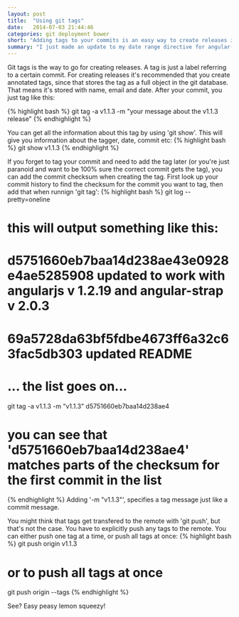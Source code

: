 ```yaml
---
layout: post
title:  "Using git tags"
date:   2014-07-03 21:44:46
categories: git deployment bower
short: "Adding tags to your commits is an easy way to create releases in code that is continuously updated."
summary: "I just made an update to my date range directive for angular-strap and had to update the bower package, which means tagging with git. Creating git tags is easy, and this is how to do it."
---
```

Git tags is the way to go for creating releases. A tag is just a label referring to a certain commit. For creating releases it's recommended that you create annotated tags, since that stores the
tag as a full object in the git database. That means it's stored with name, email and date. After your commit, you just tag like this:

{% highlight bash %}
git tag -a v1.1.3 -m "your message about the v1.1.3 release"
{% endhighlight %}

You can get all the information about this tag by using 'git show'. This will give you information about the tagger, date, commit etc:
{% highlight bash %}
git show v1.1.3
{% endhighlight %}

If you forget to tag your commit and need to add the tag later (or you're just paranoid and want to be 100% sure the correct commit gets the tag), you can add the commit checksum when creating
the tag. First look up your commit history to find the checksum for the commit you want to tag, then add that when runnign 'git tag':
{% highlight bash %}
git log --pretty=oneline
# this will output something like this:
# d5751660eb7baa14d238ae43e0928e4ae5285908 updated to work with angularjs v 1.2.19 and angular-strap v 2.0.3
# 69a5728da63bf5fdbe4673ff6a32c63fac5db303 updated README
# ... the list goes on...

git tag -a v1.1.3 -m "v1.1.3" d5751660eb7baa14d238ae4
# you can see that 'd5751660eb7baa14d238ae4' matches parts of the checksum for the first commit in the list
{% endhighlight %}
Adding '-m "v1.1.3"', specifies a tag message just like a commit message.

You might think that tags get transfered to the remote with 'git push', but that's not the case. You have to explicitly push any tags to the remote. You can
either push one tag at a time, or push all tags at once:
{% highlight bash %}
git push origin v1.1.3
# or to push all tags at once
git push origin --tags
{% endhighlight %}

See? Easy peasy lemon squeezy!
